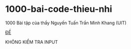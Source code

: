 # 1000-bai-code-thieu-nhi
1000 Bài tập của thầy Nguyến Tuấn Trần Minh Khang (UIT)

[ĐỀ](UIT_1000.pdf)

KHÔNG KIỂM TRA INPUT
